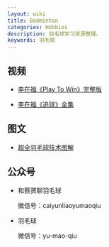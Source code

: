```yaml
---
layout: wiki
title: Badminton
categories: Hobbies
description: 羽毛球学习资源整理。
keywords: 羽毛球
---
```


## 视频

* [李在福《Play To Win》完整版](http://v.youku.com/v_show/id_XNDExNDM2NzA0.html)

* [李在福《追球》全集](http://v.youku.com/v_show/id_XMjczOTAyODI4.html?f=15463121)

## 图文

* [超全羽毛球技术图解](http://q.115.com/t-137397-1619804.html)

## 公众号

* 和蔡赟聊羽毛球

  微信号：caiyunliaoyumaoqiu

* 羽毛球

  微信号：yu-mao-qiu
